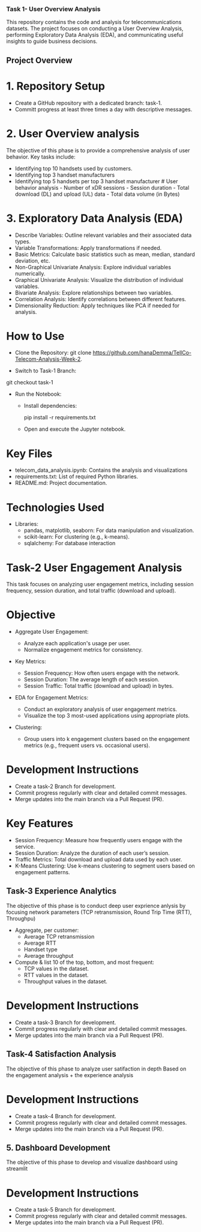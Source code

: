 ### Task 1- User Overview Analysis 

This repository contains the code and analysis for telecommunications datasets. The project focuses on conducting a User Overview Analysis, performing Exploratory Data Analysis (EDA), and communicating useful insights to guide business decisions.
## Project Overview
# 1. Repository Setup
- Create a GitHub repository with a dedicated branch: task-1.
- Committ progress at least three times a day with descriptive messages.
# 2. User Overview analysis
The objective of this phase is to provide a comprehensive analysis of user behavior. Key tasks include:
  - Identifying top 10 handsets used by customers.
   - Identifying top 3 handset manufacturers
   - Identifying top 5 handsets per top 3 handset manufacturer
    # User behavior analysis 
    - Number of xDR sessions
    - Session duration
    - Total download (DL) and upload (UL) data
    - Total data volume (in Bytes)

# 3. Exploratory Data Analysis (EDA)
- Describe Variables: Outline relevant variables and their associated data types.
- Variable Transformations: Apply transformations if needed.
- Basic Metrics: Calculate basic statistics such as mean, median, standard deviation, etc.
- Non-Graphical Univariate Analysis: Explore individual variables numerically.
- Graphical Univariate Analysis: Visualize the distribution of individual variables.
- Bivariate Analysis: Explore relationships between two variables.
- Correlation Analysis: Identify correlations between different features.
- Dimensionality Reduction: Apply techniques like PCA if needed for analysis.

# How to Use
- Clone the Repository:
git clone https://github.com/hanaDemma/TellCo-Telecom-Analysis-Week-2.

- Switch to Task-1 Branch:

git checkout task-1

- Run the Notebook:

    - Install dependencies:

        pip install -r requirements.txt

    - Open and execute the Jupyter notebook.

# Key Files
- telecom_data_analysis.ipynb: Contains the analysis and visualizations
- requirements.txt: List of required Python libraries.
- README.md: Project documentation.

# Technologies Used
- Libraries:
    - pandas, matplotlib, seaborn: For data manipulation and visualization.
    - scikit-learn: For clustering (e.g., k-means).
    - sqlalchemy: For database interaction
# Task-2 User Engagement Analysis

This task focuses on analyzing user engagement metrics, including session frequency, session duration, and total traffic (download and upload).

# Objective
- Aggregate User Engagement:

    - Analyze each application's usage per user.
    - Normalize engagement metrics for consistency.
- Key Metrics:

    - Session Frequency: How often users engage with the network.
    - Session Duration: The average length of each session.
    - Session Traffic: Total traffic (download and upload) in bytes.
- EDA for Engagement Metrics:

    - Conduct an exploratory analysis of user engagement metrics.
    - Visualize the top 3 most-used applications using appropriate plots.
- Clustering:

    - Group users into k engagement clusters based on the engagement metrics (e.g., frequent users vs. occasional users).
# Development Instructions
- Create a task-2 Branch for development.
- Commit progress regularly with clear and detailed commit messages.
- Merge updates into the main branch via a Pull Request (PR).
# Key Features
- Session Frequency: Measure how frequently users engage with the service.
- Session Duration: Analyze the duration of each user’s session.
- Traffic Metrics: Total download and upload data used by each user.
- K-Means Clustering: Use k-means clustering to segment users based on engagement patterns.

## Task-3 Experience Analytics
The objective of this phase is to conduct deep user exprience anlysis by focusing network parameters (TCP retransmission, Round Trip Time (RTT), Throughpu)

- Aggregate, per customer:
   - Average TCP retransmission
   - Average RTT
   - Handset type
   - Average throughput
- Compute & list 10 of the top, bottom, and most frequent:
    - TCP values in the dataset. 
    - RTT values in the dataset.
    - Throughput values in the dataset.

# Development Instructions
- Create a task-3 Branch for development.
- Commit progress regularly with clear and detailed commit messages.
- Merge updates into the main branch via a Pull Request (PR).

## Task-4 Satisfaction Analysis
 
The objective of this phase to analyze user satifaction in depth Based on the engagement analysis + the experience analysis

# Development Instructions
- Create a task-4 Branch for development.
- Commit progress regularly with clear and detailed commit messages.
- Merge updates into the main branch via a Pull Request (PR).

## 5. Dashboard Development 
The objective of this phase to develop and visualize dashboard using streamlit

# Development Instructions
- Create a task-5 Branch for development.
- Commit progress regularly with clear and detailed commit messages.
- Merge updates into the main branch via a Pull Request (PR).
